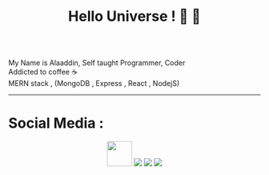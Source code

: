 <!--
<p align="center"><img src="https://github.com/onlymachiavelli/onlymachiavelli/blob/main/elmo.png" height="120"/></p>
-->
<h1 align="center">Hello Universe ! 👋 👋 </h1>
<br/><br/>

  My Name is Alaaddin, Self taught Programmer, Coder
  <br/>
  Addicted to coffee ☕
  <br/>
  MERN stack , (MongoDB , Express , React , NodejS)
  <br/>
  


<hr/>

<h1>Social Media :</h1>
<p align="center">
  <a href="https://instagram.com/onlymachiavelli" target="_blank"><img src="https://pics.freeicons.io/uploads/icons/png/6590558241561032669-512.png"  width="50" height="50" /></a>
  <a href="https://twitter.com/onlymachiavelli" target="_blank"><img src="https://cdn-icons.flaticon.com/png/512/3256/premium/3256013.png?token=exp=1646850957~hmac=c0d86943587ff86ca11ec195f38e0b02" /></a>
  <a href="https://www.linkedin.com/in/alaa-ddin-472a651b9/" target="_blank"><img src="https://cdn-icons.flaticon.com/png/512/3536/premium/3536505.png?token=exp=1646851043~hmac=4407049ddb992e9e0a37a40c9ab21410" /></a>
  <a href="https://www.pinterest.co.uk/onlymachiavelli/_saved/" target="_blank" > <img src="https://cdn-icons.flaticon.com/png/512/2504/premium/2504932.png?token=exp=1646850997~hmac=656494fb47cc365971cd116bb85e8bec" /></a>
</p>
<br/>
<!--
<br/>
<h1>My Skills : </h1>
<br/>

<h2>Languages : 💻</h2>
<img src="https://github.com/onlymachiavelli/onlymachiavelli/blob/main/languages.png" width="100%"  />
<br/>
<h2>Frameworks & Libraries 📚</h2>
<img src="https://github.com/onlymachiavelli/onlymachiavelli/blob/main/LIB.png" width="100%" />
<br/>
<h2>UI UX , PROTOTYPE, VIDEO, IMAGE... 🖌️</h2>
<img src="https://github.com/onlymachiavelli/onlymachiavelli/blob/main/ui.png" width="100%" />
<br/>

-->
